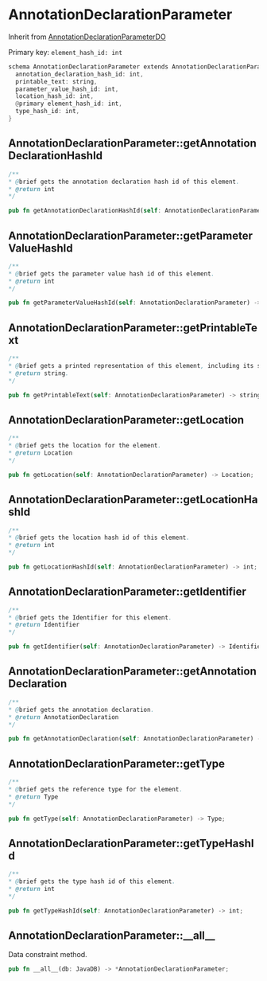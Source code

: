 # AnnotationDeclarationParameter

Inherit from [AnnotationDeclarationParameterDO](./AnnotationDeclarationParameterDO.md)

Primary key: `element_hash_id: int`

```rust
schema AnnotationDeclarationParameter extends AnnotationDeclarationParameterDO {
  annotation_declaration_hash_id: int,
  printable_text: string,
  parameter_value_hash_id: int,
  location_hash_id: int,
  @primary element_hash_id: int,
  type_hash_id: int,
}
```
## AnnotationDeclarationParameter::getAnnotationDeclarationHashId

```java
/**
* @brief gets the annotation declaration hash id of this element.
* @return int
*/
```
```rust
pub fn getAnnotationDeclarationHashId(self: AnnotationDeclarationParameter) -> int;
```
## AnnotationDeclarationParameter::getParameterValueHashId

```java
/**
* @brief gets the parameter value hash id of this element.
* @return int
*/
```
```rust
pub fn getParameterValueHashId(self: AnnotationDeclarationParameter) -> int;
```
## AnnotationDeclarationParameter::getPrintableText

```java
/**
* @brief gets a printed representation of this element, including its structure where applicable.
* @return string.
*/
```
```rust
pub fn getPrintableText(self: AnnotationDeclarationParameter) -> string;
```
## AnnotationDeclarationParameter::getLocation

```java
/**
* @brief gets the location for the element.
* @return Location
*/
```
```rust
pub fn getLocation(self: AnnotationDeclarationParameter) -> Location;
```
## AnnotationDeclarationParameter::getLocationHashId

```java
/**
* @brief gets the location hash id of this element.
* @return int
*/
```
```rust
pub fn getLocationHashId(self: AnnotationDeclarationParameter) -> int;
```
## AnnotationDeclarationParameter::getIdentifier

```java
/**
* @brief gets the Identifier for this element.
* @return Identifier 
*/
```
```rust
pub fn getIdentifier(self: AnnotationDeclarationParameter) -> Identifier;
```
## AnnotationDeclarationParameter::getAnnotationDeclaration

```java
/**
* @brief gets the annotation declaration.
* @return AnnotationDeclaration 
*/
```
```rust
pub fn getAnnotationDeclaration(self: AnnotationDeclarationParameter) -> AnnotationDeclaration;
```
## AnnotationDeclarationParameter::getType

```java
/**
* @brief gets the reference type for the element.
* @return Type
*/
```
```rust
pub fn getType(self: AnnotationDeclarationParameter) -> Type;
```
## AnnotationDeclarationParameter::getTypeHashId

```java
/**
* @brief gets the type hash id of this element.
* @return int
*/
```
```rust
pub fn getTypeHashId(self: AnnotationDeclarationParameter) -> int;
```
## AnnotationDeclarationParameter::\_\_all\_\_

Data constraint method.

```rust
pub fn __all__(db: JavaDB) -> *AnnotationDeclarationParameter;
```
